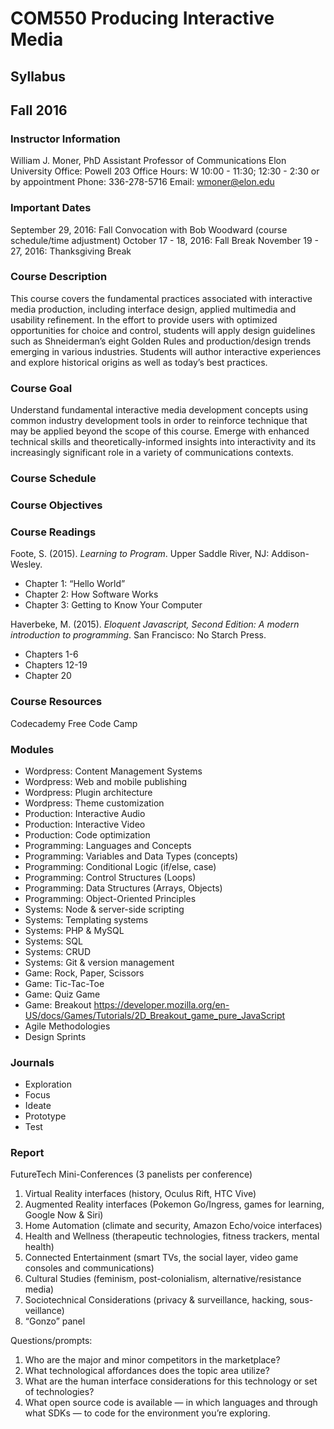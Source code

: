 # COM550 Producing Interactive Media
## Syllabus
## Fall 2016

### Instructor Information

William J. Moner, PhD
Assistant Professor of Communications
Elon University
Office: Powell 203
Office Hours: W 10:00 - 11:30; 12:30 - 2:30 or by appointment
Phone: 336-278-5716
Email: wmoner@elon.edu

### Important Dates

September 29, 2016: Fall Convocation with Bob Woodward (course schedule/time adjustment)
October 17 - 18, 2016: Fall Break
November 19 - 27, 2016: Thanksgiving Break

### Course Description

This course covers the fundamental practices associated with interactive media production, including interface design, applied multimedia and usability refinement. In the effort to provide users with optimized opportunities for choice and control, students will apply design guidelines such as Shneiderman’s eight Golden Rules and production/design trends emerging in various industries. Students will author interactive experiences and explore historical origins as well as today’s best practices.

### Course Goal

Understand fundamental interactive media development concepts using common industry development tools in order to reinforce technique that may be applied beyond the scope of this course. Emerge with enhanced technical skills and theoretically-informed insights into interactivity and its increasingly significant role in a variety of communications contexts.

### Course Schedule



### Course Objectives



### Course Readings

Foote, S. (2015). *Learning to Program*. Upper Saddle River, NJ: Addison-Wesley. 

- Chapter 1: “Hello World” 
- Chapter 2: How Software Works
- Chapter 3: Getting to Know Your Computer

Haverbeke, M. (2015). *Eloquent Javascript, Second Edition: A modern introduction to programming*. San Francisco: No Starch Press.

- Chapters 1-6 
- Chapters 12-19
- Chapter 20

### Course Resources

Codecademy
Free Code Camp

### Modules

- Wordpress: Content Management Systems
- Wordpress: Web and mobile publishing
- Wordpress: Plugin architecture
- Wordpress: Theme customization
- Production: Interactive Audio
- Production: Interactive Video
- Production: Code optimization
- Programming: Languages and Concepts
- Programming: Variables and Data Types (concepts)
- Programming: Conditional Logic (if/else, case)
- Programming: Control Structures (Loops)
- Programming: Data Structures (Arrays, Objects)
- Programming: Object-Oriented Principles
- Systems: Node & server-side scripting
- Systems: Templating systems
- Systems: PHP & MySQL
- Systems: SQL
- Systems: CRUD
- Systems: Git & version management
- Game: Rock, Paper, Scissors
- Game: Tic-Tac-Toe
- Game: Quiz Game
- Game: Breakout https://developer.mozilla.org/en-US/docs/Games/Tutorials/2D_Breakout_game_pure_JavaScript
- Agile Methodologies
- Design Sprints

### Journals

- Exploration
- Focus
- Ideate
- Prototype
- Test

### Report

FutureTech Mini-Conferences
(3 panelists per conference)

1. Virtual Reality interfaces (history, Oculus Rift, HTC Vive)
2. Augmented Reality interfaces (Pokemon Go/Ingress, games for learning, Google Now & Siri)
3. Home Automation (climate and security, Amazon Echo/voice interfaces)
4. Health and Wellness (therapeutic technologies, fitness trackers, mental health)
5. Connected Entertainment (smart TVs, the social layer, video game consoles and communications)
6. Cultural Studies (feminism, post-colonialism, alternative/resistance media)
7. Sociotechnical Considerations (privacy & surveillance, hacking, sous-veillance)
8. “Gonzo” panel


Questions/prompts:
1. Who are the major and minor competitors in the marketplace?
2. What technological affordances does the topic area utilize?
3. What are the human interface considerations for this technology or set of technologies?
4. What open source code is available — in which languages and through what SDKs — to code for the environment you’re exploring.
